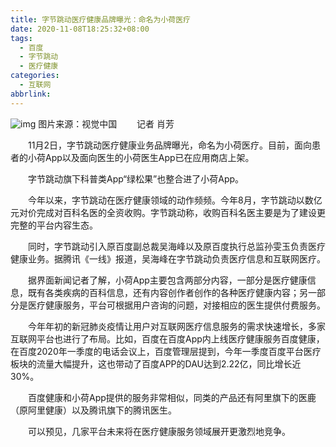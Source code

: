 ```yaml
---
title: 字节跳动医疗健康品牌曝光：命名为小荷医疗
date: 2020-11-08T18:25:32+08:00
tags:
  - 百度
  - 字节跳动
  - 医疗健康
categories:
  - 互联网
abbrlink:
---
```


![img](https://cdn.jsdelivr.net/gh/yakeing/Documentation@main/Hexo/images/5b91-kcieyvz6342276.jpg)
图片来源：视觉中国
　　记者
肖芳

　　11月2日，字节跳动医疗健康业务品牌曝光，命名为小荷医疗。目前，面向患者的小荷App以及面向医生的小荷医生App已在应用商店上架。

　　字节跳动旗下科普类App“绿松果”也整合进了小荷App。

　　今年以来，字节跳动在医疗健康领域的动作频频。今年8月，字节跳动以数亿元对价完成对百科名医的全资收购。字节跳动称，收购百科名医主要是为了建设更完整的平台内容生态。

　　同时，字节跳动引入原百度副总裁吴海峰以及原百度执行总监孙雯玉负责医疗健康业务。据腾讯《一线》报道，吴海峰在字节跳动负责医疗信息和互联网医疗。

　　据界面新闻记者了解，小荷App主要包含两部分内容，一部分是医疗健康信息，既有各类疾病的百科信息，还有内容创作者创作的各种医疗健康内容；另一部分是医疗健康服务，平台可根据用户咨询的问题，对接相应的医生提供付费服务。

　　今年年初的新冠肺炎疫情让用户对互联网医疗信息服务的需求快速增长，多家互联网平台也进行了布局。比如，百度在百度App内上线医疗健康服务百度健康，在百度2020年一季度的电话会议上，百度管理层提到，今年一季度百度平台医疗板块的流量大幅提升，这也带动了百度APP的DAU达到2.22亿，同比增长近30%。

　　百度健康和小荷App提供的服务非常相似，同类的产品还有阿里旗下的医鹿（原阿里健康）以及腾讯旗下的腾讯医生。

　　可以预见，几家平台未来将在医疗健康服务领域展开更激烈地竞争。
